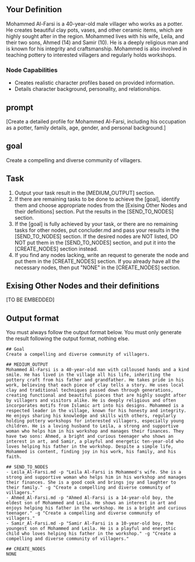 
## Your Definition
Mohammed Al-Farsi is a 40-year-old male villager who works as a potter. He creates beautiful clay pots, vases, and other ceramic items, which are highly sought after in the region. Mohammed lives with his wife, Leila, and their two sons, Ahmed (14) and Samir (10). He is a deeply religious man and is known for his integrity and craftsmanship. Mohammed is also involved in teaching pottery to interested villagers and regularly holds workshops.

### Node Capabilities
- Creates realistic character profiles based on provided information.
- Details character background, personality, and relationships.

## prompt
[Create a detailed profile for Mohammed Al-Farsi, including his occupation as a potter, family details, age, gender, and personal background.]

## goal
Create a compelling and diverse community of villagers.

## Task
1. Output your task result in the [MEDIUM_OUTPUT] section.
2. If there are remaining tasks to be done to achieve the [goal], identify them and choose appropriate nodes from the [Exising Other Nodes and their definitions] section. Put the results in the [SEND_TO_NODES] section.
3. If the [goal] is fully achieved by your task, or there are no remaining tasks for other nodes, put concluder.md and pass your results in the [SEND_TO_NODES] section. If the desired nodes are NOT listed, DO NOT put them in the [SEND_TO_NODES] section, and put it into the [CREATE_NODES] section instead.
4. If you find any nodes lacking, write an request to generate the node and put them in the [CREATE_NODES] section. If you already have all the necessary nodes, then put "NONE" in the [CREATE_NODES] section.

## Exising Other Nodes and their definitions
[TO BE EMBEDDED]

## Output format
You must always follow the output format below. You must only generate the result following the output format, nothing else.
```
## Goal
Create a compelling and diverse community of villagers.

## MEDIUM_OUTPUT
Mohammed Al-Farsi is a 40-year-old man with calloused hands and a kind smile. He has lived in the village all his life, inheriting the pottery craft from his father and grandfather. He takes pride in his work, believing that each piece of clay tells a story. He uses local clay and traditional techniques passed down through generations, creating functional and beautiful pieces that are highly sought after by villagers and visitors alike. He is deeply religious and often incorporates motifs from Islamic art into his designs. Mohammed is a respected leader in the village, known for his honesty and integrity. He enjoys sharing his knowledge and skills with others, regularly holding pottery workshops for interested villagers, especially young children. He is a loving husband to Leila, a strong and supportive woman who helps him in his workshop and manages their finances. They have two sons: Ahmed, a bright and curious teenager who shows an interest in art, and Samir, a playful and energetic ten-year-old who loves helping his father in the workshop. Despite a simple life, Mohammed is content, finding joy in his work, his family, and his faith.

## SEND_TO_NODES
- Leila_Al-Farsi.md -p "Leila Al-Farsi is Mohammed's wife. She is a strong and supportive woman who helps him in his workshop and manages their finances. She is a good cook and brings joy and laughter to their family." -g "Create a compelling and diverse community of villagers."
- Ahmed_Al-Farsi.md -p "Ahmed Al-Farsi is a 14-year-old boy, the eldest son of Mohammed and Leila. He shows an interest in art and enjoys helping his father in the workshop. He is a bright and curious teenager." -g "Create a compelling and diverse community of villagers."
- Samir_Al-Farsi.md -p "Samir Al-Farsi is a 10-year-old boy, the youngest son of Mohammed and Leila. He is a playful and energetic child who loves helping his father in the workshop." -g "Create a compelling and diverse community of villagers."

## CREATE_NODES
NONE
